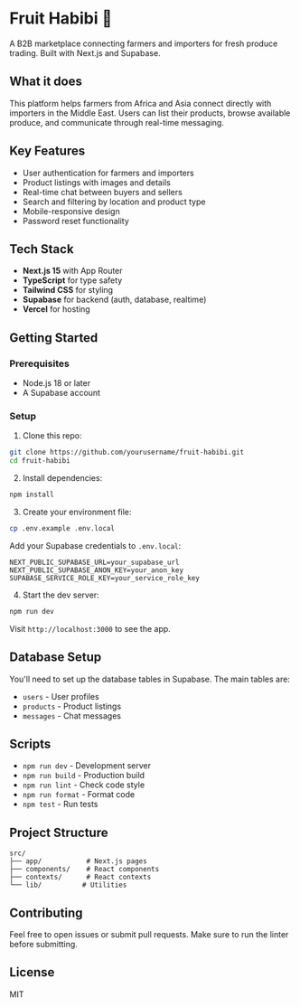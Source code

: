 # Fruit Habibi 🥭

A B2B marketplace connecting farmers and importers for fresh produce trading. Built with Next.js and Supabase.

## What it does

This platform helps farmers from Africa and Asia connect directly with importers in the Middle East. Users can list their products, browse available produce, and communicate through real-time messaging.

## Key Features

- User authentication for farmers and importers
- Product listings with images and details
- Real-time chat between buyers and sellers
- Search and filtering by location and product type
- Mobile-responsive design
- Password reset functionality

## Tech Stack

- **Next.js 15** with App Router
- **TypeScript** for type safety
- **Tailwind CSS** for styling
- **Supabase** for backend (auth, database, realtime)
- **Vercel** for hosting

## Getting Started

### Prerequisites
- Node.js 18 or later
- A Supabase account

### Setup

1. Clone this repo:
```bash
git clone https://github.com/yourusername/fruit-habibi.git
cd fruit-habibi
```

2. Install dependencies:
```bash
npm install
```

3. Create your environment file:
```bash
cp .env.example .env.local
```

Add your Supabase credentials to `.env.local`:
```env
NEXT_PUBLIC_SUPABASE_URL=your_supabase_url
NEXT_PUBLIC_SUPABASE_ANON_KEY=your_anon_key
SUPABASE_SERVICE_ROLE_KEY=your_service_role_key
```

4. Start the dev server:
```bash
npm run dev
```

Visit `http://localhost:3000` to see the app.

## Database Setup

You'll need to set up the database tables in Supabase. The main tables are:
- `users` - User profiles
- `products` - Product listings
- `messages` - Chat messages

## Scripts

- `npm run dev` - Development server
- `npm run build` - Production build
- `npm run lint` - Check code style
- `npm run format` - Format code
- `npm test` - Run tests

## Project Structure

```
src/
├── app/           # Next.js pages
├── components/    # React components
├── contexts/      # React contexts
└── lib/          # Utilities
```

## Contributing

Feel free to open issues or submit pull requests. Make sure to run the linter before submitting.

## License

MIT
